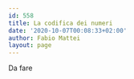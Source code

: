 ```yaml
---
id: 558
title: La codifica dei numeri
date: '2020-10-07T00:08:33+02:00'
author: Fabio Mattei
layout: page
---
```


Da fare
